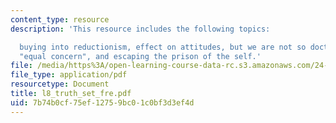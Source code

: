 ```yaml
---
content_type: resource
description: 'This resource includes the following topics:

  buying into reductionism, effect on attitudes, but we are not so doctrinaire, rethinking
  "equal concern", and escaping the prison of the self.'
file: /media/https%3A/open-learning-course-data-rc.s3.amazonaws.com/24-03-relativism-reason-and-reality-spring-2005/7b74b0cf75ef12759bc01c0bf3d3ef4d_l8_truth_set_fre.pdf
file_type: application/pdf
resourcetype: Document
title: l8_truth_set_fre.pdf
uid: 7b74b0cf-75ef-1275-9bc0-1c0bf3d3ef4d
---
```

